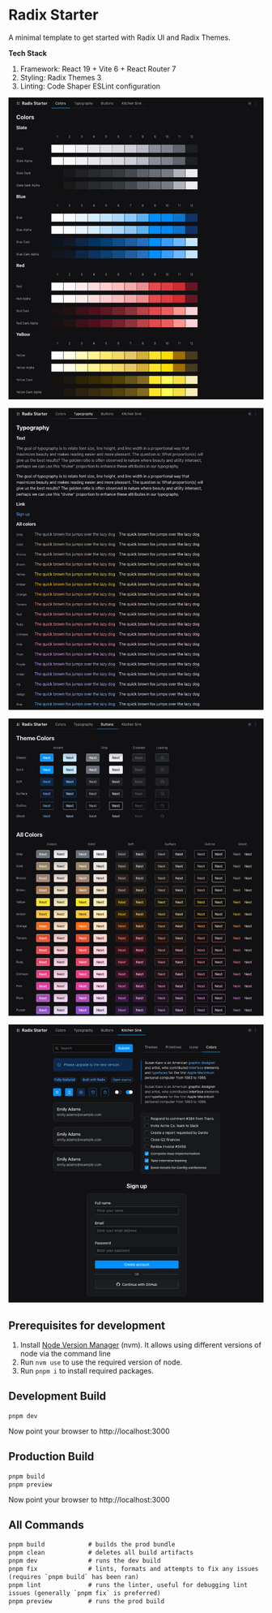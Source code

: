 # Radix Starter

A minimal template to get started with Radix UI and Radix Themes.

**Tech Stack**

1. Framework: React 19 + Vite 6 + React Router 7
2. Styling: Radix Themes 3
3. Linting: Code Shaper ESLint configuration

![Colors](assets/colors.png)

![Typography](assets/typography.png)

![Buttons](assets/buttons.png)

![Kitchen Sink](assets/kitchen-sink.png)

## Prerequisites for development

1. Install [Node Version Manager](https://github.com/nvm-sh/nvm) (nvm). It
   allows using different versions of node via the command line
2. Run `nvm use` to use the required version of node.
3. Run `pnpm i` to install required packages.

## Development Build

```shell
pnpm dev
```

Now point your browser to http://localhost:3000

## Production Build

```shell
pnpm build
pnpm preview
```

Now point your browser to http://localhost:3000

## All Commands

```
pnpm build            # builds the prod bundle
pnpm clean            # deletes all build artifacts
pnpm dev              # runs the dev build
pnpm fix              # lints, formats and attempts to fix any issues (requires `pnpm build` has been ran)
pnpm lint             # runs the linter, useful for debugging lint issues (generally `pnpm fix` is preferred)
pnpm preview          # runs the prod build
```
